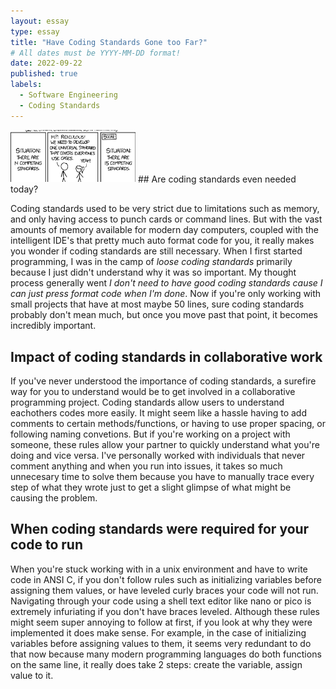```yaml
---
layout: essay
type: essay
title: "Have Coding Standards Gone too Far?"
# All dates must be YYYY-MM-DD format!
date: 2022-09-22
published: true
labels:
  - Software Engineering
  - Coding Standards
---
```

<img width="200px" class="rounded float-start pe-4" src="../img/coding_standard_header.png">
## Are coding standards even needed today?

Coding standards used to be very strict due to limitations such as memory, and only having access to punch cards or command lines. But with the vast amounts of memory available for modern day computers, coupled with the intelligent IDE's that pretty much auto format code for you, it really makes you  wonder if coding standards are still necessary. When I first started programming, I was in the camp of *loose coding standards* primarily because I just didn't understand why it was so important. My thought process generally went *I don't need to have good coding standards cause I can just press format code when I'm done*. Now if you're only working with small projects that have at most maybe 50 lines, sure coding standards probably don't mean much, but once you move past that point, it becomes incredibly important.

## Impact of coding standards in collaborative work

If you've never understood the importance of coding standards, a surefire way for you to understand would be to get involved in a collaborative programming project. Coding standards allow users to understand eachothers codes more easily. It might seem like a hassle having to add comments to certain methods/functions, or having to use proper spacing, or following naming convetions. But if you're working on a project with someone, these rules allow your partner to quickly understand what you're doing and vice versa. I've personally worked with individuals that never comment anything and when you run into issues, it takes so much unnecesary time to solve them because you have to manually trace every step of what they wrote just to get a slight glimpse of what might be causing the problem. 

## When coding standards were required for your code to run

When you're stuck working with in a unix environment and have to write code in ANSI C, if you don't follow rules such as initializing variables before assigning them values, or have leveled curly braces your code will not run. Navigating through your code using a shell text editor like nano or pico is extremely infuriating if you don't have braces leveled. Although these rules might seem super annoying to follow at first, if you look at why they were implemented it does make sense. For example, in the case of initializing variables before assigning values to them, it seems very redundant to do that now because many modern programming languages do both functions on the same line, it really does take 2 steps: create the variable, assign value to it. 

